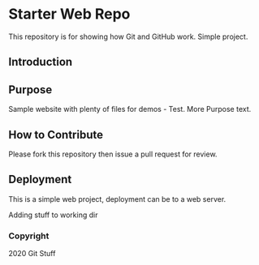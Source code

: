 # Starter Web Repo

This repository is for showing how Git and GitHub work. Simple project.

## Introduction

## Purpose

Sample website with plenty of files for demos - Test. More Purpose text.

## How to Contribute

Please fork this repository then issue a pull request for review.

## Deployment

This is a simple web project, deployment can be to a web server.

Adding stuff to working dir

### Copyright

2020 Git Stuff
